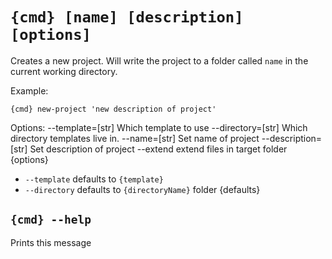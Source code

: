 # `{cmd} [name] [description] [options]`

Creates a new project. Will write the project to a folder called
  `name` in the current working directory.

Example:

`{cmd} new-project 'new description of project'`

Options:
    --template=[str]        Which template to use
    --directory=[str]       Which directory templates live in.
    --name=[str]            Set name of project
    --description=[str]     Set description of project
    --extend                extend files in target folder
{options}

 - `--template` defaults to `{template}`
 - `--directory` defaults to `{directoryName}` folder
{defaults}

## `{cmd} --help`

Prints this message
